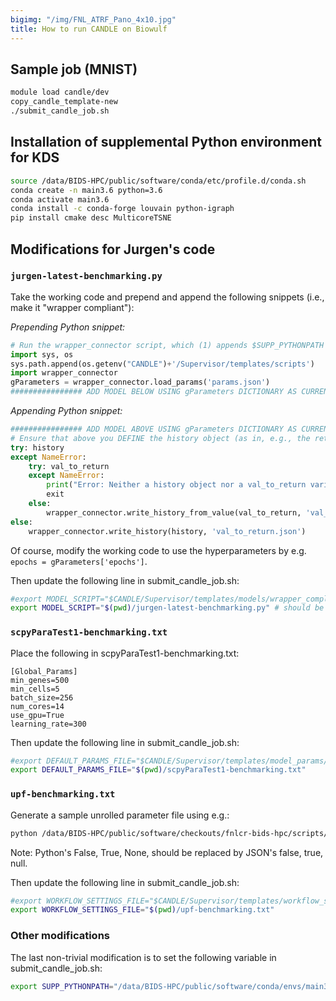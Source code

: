 ```yaml
---
bigimg: "/img/FNL_ATRF_Pano_4x10.jpg"
title: How to run CANDLE on Biowulf
---
```

## Sample job (MNIST)

```bash
module load candle/dev
copy_candle_template-new
./submit_candle_job.sh
```

## Installation of supplemental Python environment for KDS

```bash
source /data/BIDS-HPC/public/software/conda/etc/profile.d/conda.sh
conda create -n main3.6 python=3.6
conda activate main3.6
conda install -c conda-forge louvain python-igraph
pip install cmake desc MulticoreTSNE
```

## Modifications for Jurgen's code

### ```jurgen-latest-benchmarking.py```

Take the working code and prepend and append the following snippets (i.e., make it "wrapper compliant"):

*Prepending Python snippet:*

```python
# Run the wrapper_connector script, which (1) appends $SUPP_PYTHONPATH to the Python environment if it's defined and (2) defines the function for loading the hyperparameters
import sys, os
sys.path.append(os.getenv("CANDLE")+'/Supervisor/templates/scripts')
import wrapper_connector
gParameters = wrapper_connector.load_params('params.json')
################ ADD MODEL BELOW USING gParameters DICTIONARY AS CURRENT HYPERPARAMETER SET; DO NOT MODIFY ABOVE #######################################
```

*Appending Python snippet:*

```python
################ ADD MODEL ABOVE USING gParameters DICTIONARY AS CURRENT HYPERPARAMETER SET; DO NOT MODIFY BELOW #######################################
# Ensure that above you DEFINE the history object (as in, e.g., the return value of model.fit()) or val_to_return (a single number) in your model; below we essentially RETURN those values
try: history
except NameError:
    try: val_to_return
    except NameError:
        print("Error: Neither a history object nor a val_to_return variable was defined upon running the model on the current hyperparameter set; exiting")
        exit
    else:
        wrapper_connector.write_history_from_value(val_to_return, 'val_to_return.json')
else:
    wrapper_connector.write_history(history, 'val_to_return.json')
```

Of course, modify the working code to use the hyperparameters by e.g. ```epochs = gParameters['epochs']```.

Then update the following line in submit_candle_job.sh:

```bash
#export MODEL_SCRIPT="$CANDLE/Supervisor/templates/models/wrapper_compliant/mnist_mlp.py" # should be wrapper-compliant
export MODEL_SCRIPT="$(pwd)/jurgen-latest-benchmarking.py" # should be wrapper-compliant
```

### ```scpyParaTest1-benchmarking.txt```

Place the following in scpyParaTest1-benchmarking.txt:

```
[Global_Params]
min_genes=500
min_cells=5
batch_size=256
num_cores=14
use_gpu=True
learning_rate=300
```

Then update the following line in submit_candle_job.sh:

```bash
#export DEFAULT_PARAMS_FILE="$CANDLE/Supervisor/templates/model_params/mnist1.txt"
export DEFAULT_PARAMS_FILE="$(pwd)/scpyParaTest1-benchmarking.txt"
```

### ```upf-benchmarking.txt```

Generate a sample unrolled parameter file using e.g.:

```bash
python /data/BIDS-HPC/public/software/checkouts/fnlcr-bids-hpc/scripts/generate_hyperparameter_grid.py "['batch_size', np.array([2**6,2**7,2**8,2**9,2**10])]" "['num_cores', np.array([1,2,4,8,14])]" "['use_gpu', [false,true]]"  "['learning_rate', np.array([100,150,200,300,500,700,1000])]" > upf-benchmarking.txt
```

Note: Python's False, True, None, should be replaced by JSON's false, true, null.

Then update the following line in submit_candle_job.sh:

```bash
#export WORKFLOW_SETTINGS_FILE="$CANDLE/Supervisor/templates/workflow_settings/upf3.txt"
export WORKFLOW_SETTINGS_FILE="$(pwd)/upf-benchmarking.txt"
```

### Other modifications

The last non-trivial modification is to set the following variable in submit_candle_job.sh:

```bash
export SUPP_PYTHONPATH="/data/BIDS-HPC/public/software/conda/envs/main3.6/lib/python3.6/site-packages"
```
